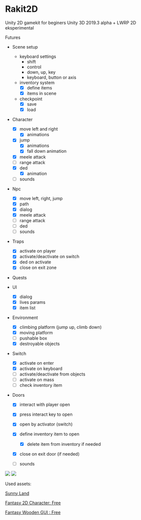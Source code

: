 # Rakit2D
Unity 2D gamekit for beginers
Unity 3D 2019.3 alpha + LWRP 2D eksperimental

Futures

* Scene setup
  - keyboard settings
    - shift
    - control
    - down, up, key
    - keyboard, button or axis
  - inventory system
    - [x] define items
    - [x] items in scene
  - checkpoint
    - [x] save
    - [x] load
  
* Character
  - [x] move left and right
    - [x] animations
  - [x] jump
    - [x] animations
    - [x] fall down animation
  - [x] meele attack
  - [ ] range attack
  - [x] ded
    - [x] animation
  - [ ] sounds

* Npc
  - [x] move left, right, jump 
  - [x] path
  - [x] dialog
  - [x] meele attack
  - [ ] range attack
  - [ ] ded
  - [ ] sounds
  
* Traps
  - [x] activate on player
  - [x] activate/deactivate on switch
  - [x] ded on activate
  - [x] close on exit zone

* Quests

* UI
  - [x] dialog
  - [x] lives params
  - [x] item list

* Environment
  - [x] climbing platform (jump up, climb down)
  - [x] moving platform
  - [ ] pushable box
  - [x] destroyable objects
  
* Switch
  - [x] activate on enter
  - [x] activate on keyboard
  - [ ] activate/deactivate from objects
  - [ ] activate on mass
  - [ ] check inventory item  
  
* Doors
  - [x] interact with player open
  - [x] press interact key to open
  - [x] open by activator (switch)
  - [x] define inventory item to open
    - [x] delete item from inventory if needed
  - [x] close on exit door (if needed)
  - [ ] sounds


[![](http://img.youtube.com/vi/AQA1-tUi8NU/0.jpg)](http://www.youtube.com/watch?v=AQA1-tUi8NU "2D Ra Gamekit")
[![](http://img.youtube.com/vi/tLiYf1E80tI/0.jpg)](http://www.youtube.com/watch?v=tLiYf1E80tI "Dialog making")

Used assets:

[Sunny Land](https://assetstore.unity.com/packages/2d/characters/sunny-land-103349)

[Fantasy 2D Character: Free](https://assetstore.unity.com/packages/2d/characters/fantasy-2d-character-free-110506)

[Fantasy Wooden GUI : Free](https://assetstore.unity.com/packages/2d/gui/fantasy-wooden-gui-free-103811)
